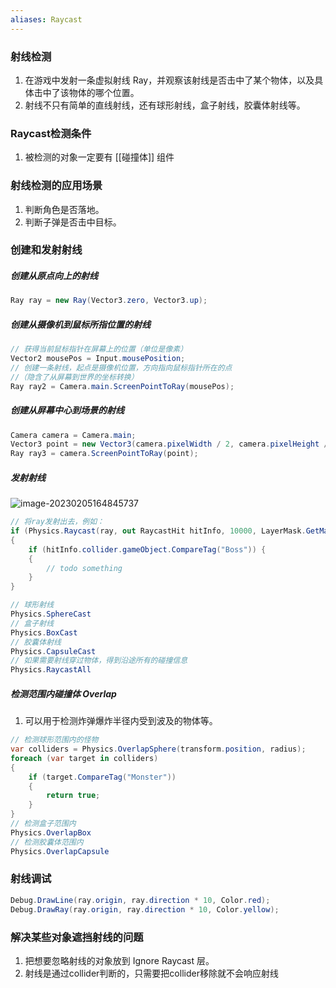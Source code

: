 ```yaml
---
aliases: Raycast
---
```



### 射线检测

1. 在游戏中发射一条虚拟射线 Ray，并观察该射线是否击中了某个物体，以及具体击中了该物体的哪个位置。
2. 射线不只有简单的直线射线，还有球形射线，盒子射线，胶囊体射线等。

### Raycast检测条件

1. 被检测的对象一定要有 [[碰撞体]] 组件

### 射线检测的应用场景

1. 判断角色是否落地。
2. 判断子弹是否击中目标。


### 创建和发射射线


##### 创建从原点向上的射线

```cs
Ray ray = new Ray(Vector3.zero, Vector3.up);
```

##### 创建从摄像机到鼠标所指位置的射线

```cs
// 获得当前鼠标指针在屏幕上的位置（单位是像素）
Vector2 mousePos = Input.mousePosition;
// 创建一条射线，起点是摄像机位置，方向指向鼠标指针所在的点
//（隐含了从屏幕到世界的坐标转换）
Ray ray2 = Camera.main.ScreenPointToRay(mousePos);
```

##### 创建从屏幕中心到场景的射线

```cs
Camera camera = Camera.main;
Vector3 point = new Vector3(camera.pixelWidth / 2, camera.pixelHeight / 2, 0);
Ray ray3 = camera.ScreenPointToRay(point);
```

##### 发射射线

![image-20230205164845737](https://cdn.jsdelivr.net/gh/yzngo/ImageHosting/img/202302051648759.png)
```cs
// 将ray发射出去，例如：
if (Physics.Raycast(ray, out RaycastHit hitInfo, 10000, LayerMask.GetMask("Enemy")))
{
    if (hitInfo.collider.gameObject.CompareTag("Boss")) {
    {
        // todo something
    }
}

// 球形射线
Physics.SphereCast
// 盒子射线
Physics.BoxCast
// 胶囊体射线
Physics.CapsuleCast
// 如果需要射线穿过物体，得到沿途所有的碰撞信息
Physics.RaycastAll
```


##### 检测范围内碰撞体 Overlap

1. 可以用于检测炸弹爆炸半径内受到波及的物体等。

```cs
// 检测球形范围内的怪物
var colliders = Physics.OverlapSphere(transform.position, radius);
foreach (var target in colliders)
{
    if (target.CompareTag("Monster"))
    {
        return true;
    }
}
// 检测盒子范围内
Physics.OverlapBox
// 检测胶囊体范围内
Physics.OverlapCapsule
```



### 射线调试

```cs
Debug.DrawLine(ray.origin, ray.direction * 10, Color.red);
Debug.DrawRay(ray.origin, ray.direction * 10, Color.yellow);
```


### 解决某些对象遮挡射线的问题

1. 把想要忽略射线的对象放到 Ignore Raycast 层。
2. 射线是通过collider判断的，只需要把collider移除就不会响应射线
